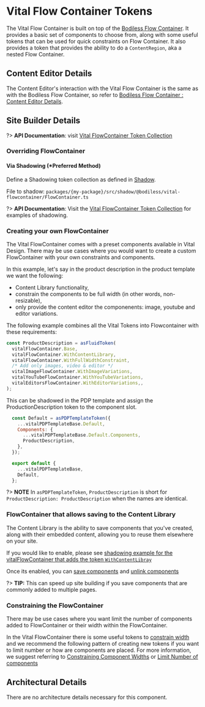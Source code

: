# Vital Flow Container Tokens

The Vital Flow Container is built on top of the [Bodiless Flow
Container](/Components/FlowContainer/). It provides a basic set of components to
choose from, along with some useful tokens that can be used for quick
constraints on Flow Container. It also provides a token that provides the
ability to do a `ContentRegion`, aka a nested Flow Container.

## Content Editor Details

The Content Editor's interaction with the Vital Flow Container is the same as
with the Bodiless Flow Container, so refer to [Bodiless Flow Container : Content
Editor Details](/Components/FlowContainer/#content-editor-details).

## Site Builder Details

?> **API Documentation**: visit
[Vital FlowContainer Token Collection](../../../Development/API/@bodiless/vital-flowcontainer/interfaces/VitalFlowContainer)

### Overriding FlowContainer

#### Via Shadowing (*Preferred Method)

Define a Shadowing token collection as defined in [Shadow](../VitalElements/Shadow).

File to shadow: `packages/{my-package}/src/shadow/@bodiless/vital-flowcontainer/FlowContainer.ts`

?> **API Documentation**: Visit the
[Vital FlowContainer Token Collection](../../../Development/API/@bodiless/vital-flowcontainer/interfaces/VitalFlowContainer)
for examples of shadowing.

### Creating your own FlowContainer

The Vital FlowContainer comes with a preset components available in Vital
Design. There may be use cases where you would want to create a custom
FlowContainer with your own constraints and components.

In this example, let's say in the product description in the product template we
want the following:

* Content Library functionality,
* constrain the components to be full width (in other words, non-resizable),
* only provide the content editor the componenents: image, youtube and editor variations.  

The following example combines all the Vital Tokens into Flowcontainer with these requirements:

```js
const ProductDescription = asFluidToken(
  vitalFlowContainer.Base,
  vitalFlowContainer.WithContentLibrary,
  vitalFlowContainer.WithFullWidthConstraint,
  /* Add only images, video & editor */
  vitalImageFlowContainer.WithImageVariations,
  vitalYouTubeFlowContainer.WithYouTubeVariations,
  vitalEditorsFlowContainer.WithEditorVariations,,
);
```

This can be shadowed in the PDP template and assign the ProductionDescription token
to the component slot.  

```js
  const Default = asPDPTemplateToken({
    ...vitalPDPTemplateBase.Default,
    Components: {
      ...vitalPDPTemplateBase.Default.Components,
      ProductDescription,
    },
  });

  export default {
    ...vitalPDPTemplateBase,
    Default,
  };
```

?> **NOTE** In `asPDPTemplateToken`, `ProductDescription` is short for `ProductDescription: ProductDescription` when the names are identical.

### FlowContainer that allows saving to the Content Library

The Content Library is the ability to save components that you've created, along
with their embedded content, allowing you to reuse them elsewhere on your site.

If you would like to enable, please see [shadowing example for the vitalFlowContainer that adds the token `WithContentLibray`](../../../Development/API/@bodiless/vital-flowcontainer/interfaces/VitalFlowContainer?id=default)

Once its enabled, you can [save components](../../../Components/FlowContainer/?id=saving-a-component-in-the-content-library) and [unlink components](../../../Components/FlowContainer/?id=unlinking-a-component-from-the-content-library)

?> **TIP:** This can speed up site building if you save components that are commonly
added to multiple pages.

### Constraining the FlowContainer

There may be use cases where you want limit the number of components added to
FlowContainer or their width within the FlowContainer.

In the Vital FlowContainer there is some useful tokens to
[constrain width](http://localhost:8000/___docs/#/Development/API/@bodiless/vital-flowcontainer/interfaces/VitalFlowContainer?id=withfullwidthconstraint)
and we recommend the following pattern of creating new tokens if you want to
limit number or how are components are placed. For more information, we suggest
referring to
[Constraining Component Widths](../../../Components/FlowContainer/?id=constraining-component-widths)
or
[Limit Number of components](../../../Components/FlowContainer/?id=limit-number-of-components)

## Architectural Details

There are no architecture details necessary for this component.
